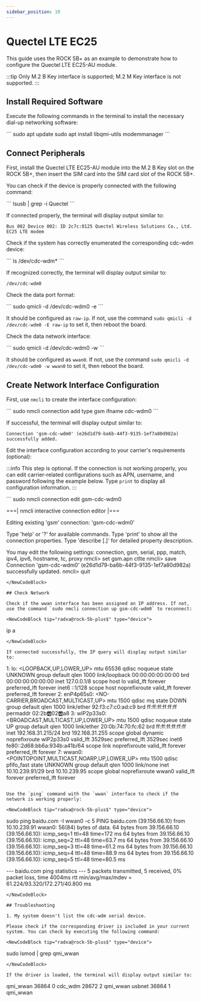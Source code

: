 ```yaml
---
sidebar_position: 10
---
```


# Quectel LTE EC25

This guide uses the ROCK 5B+ as an example to demonstrate how to configure the Quectel LTE EC25-AU module.

:::tip
Only M.2 B Key interface is supported; M.2 M Key interface is not supported.
:::

## Install Required Software

Execute the following commands in the terminal to install the necessary dial-up networking software:

<NewCodeBlock tip="radxa@rock-5b-plus$" type="device">
```
sudo apt update
sudo apt install libqmi-utils modemmanager
```
</NewCodeBlock>

## Connect Peripherals

First, install the Quectel LTE EC25-AU module into the M.2 B Key slot on the ROCK 5B+, then insert the SIM card into the SIM card slot of the ROCK 5B+.

You can check if the device is properly connected with the following command:

<NewCodeBlock tip="radxa@rock-5b-plus$" type="device">
```
lsusb | grep -i Quectel
```
</NewCodeBlock>

If connected properly, the terminal will display output similar to:
```
Bus 002 Device 002: ID 2c7c:0125 Quectel Wireless Solutions Co., Ltd. EC25 LTE modem
```

Check if the system has correctly enumerated the corresponding cdc-wdm device:

<NewCodeBlock tip="radxa@rock-5b-plus$" type="device">
```
ls /dev/cdc-wdm*
```
</NewCodeBlock>

If recognized correctly, the terminal will display output similar to:
```
/dev/cdc-wdm0
```

Check the data port format:

<NewCodeBlock tip="radxa@rock-5b-plus$" type="device">
```
sudo qmicli -d /dev/cdc-wdm0 -e
```
</NewCodeBlock>

It should be configured as `raw-ip`. If not, use the command `sudo qmicli -d /dev/cdc-wdm0 -E raw-ip` to set it, then reboot the board.

Check the data network interface:

<NewCodeBlock tip="radxa@rock-5b-plus$" type="device">
```
sudo qmicli -d /dev/cdc-wdm0 -w
```
</NewCodeBlock>

It should be configured as `wwan0`. If not, use the command `sudo qmicli -d /dev/cdc-wdm0 -w wwan0` to set it, then reboot the board.

## Create Network Interface Configuration

First, use `nmcli` to create the interface configuration:

<NewCodeBlock tip="radxa@rock-5b-plus$" type="device">
```
sudo nmcli connection add type gsm ifname cdc-wdm0
```
</NewCodeBlock>

If successful, the terminal will display output similar to:
```
Connection 'gsm-cdc-wdm0' (e26d1d79-ba6b-44f3-9135-1ef7a80d982a) successfully added.
```

Edit the interface configuration according to your carrier's requirements (optional):

:::info
This step is optional. If the connection is not working properly, you can edit carrier-related configurations such as APN, username, and password following the example below.
Type `print` to display all configuration information.
:::

<NewCodeBlock tip="radxa@rock-5b-plus$" type="device">
```
sudo nmcli connection edit gsm-cdc-wdm0

===| nmcli interactive connection editor |===

Editing existing 'gsm' connection: 'gsm-cdc-wdm0'

Type 'help' or '?' for available commands.
Type 'print' to show all the connection properties.
Type 'describe [<setting>.<prop>]' for detailed property description.

You may edit the following settings: connection, gsm, serial, ppp, match, ipv4, ipv6, hostname, tc, proxy
nmcli> set gsm.apn ctlte
nmcli> save
Connection 'gsm-cdc-wdm0' (e26d1d79-ba6b-44f3-9135-1ef7a80d982a) successfully updated.
nmcli> quit
```
</NewCodeBlock>

## Check Network

Check if the wwan interface has been assigned an IP address. If not, use the command `sudo nmcli connection up gsm-cdc-wdm0` to reconnect:

<NewCodeBlock tip="radxa@rock-5b-plus$" type="device">
```
ip a
```
</NewCodeBlock>

If connected successfully, the IP query will display output similar to:
```
1: lo: <LOOPBACK,UP,LOWER_UP> mtu 65536 qdisc noqueue state UNKNOWN group default qlen 1000
    link/loopback 00:00:00:00:00:00 brd 00:00:00:00:00:00
    inet 127.0.0.1/8 scope host lo
       valid_lft forever preferred_lft forever
    inet6 ::1/128 scope host noprefixroute
       valid_lft forever preferred_lft forever
2: enP4p65s0: <NO-CARRIER,BROADCAST,MULTICAST,UP> mtu 1500 qdisc mq state DOWN group default qlen 1000
    link/ether 92:f3:c7:c0:ad:c9 brd ff:ff:ff:ff:ff:ff permaddr 02:2b:ab:02:ab:a8
3: wlP2p33s0: <BROADCAST,MULTICAST,UP,LOWER_UP> mtu 1500 qdisc noqueue state UP group default qlen 1000
    link/ether 20:0b:74:70:fc:62 brd ff:ff:ff:ff:ff:ff
    inet 192.168.31.215/24 brd 192.168.31.255 scope global dynamic noprefixroute wlP2p33s0
       valid_lft 3529sec preferred_lft 3529sec
    inet6 fe80::2d68:bb6a:934b:a41b/64 scope link noprefixroute
       valid_lft forever preferred_lft forever
7: wwan0: <POINTOPOINT,MULTICAST,NOARP,UP,LOWER_UP> mtu 1500 qdisc pfifo_fast state UNKNOWN group default qlen 1000
    link/none
    inet 10.10.239.91/29 brd 10.10.239.95 scope global noprefixroute wwan0
       valid_lft forever preferred_lft forever
```

Use the `ping` command with the `wwan` interface to check if the network is working properly:

<NewCodeBlock tip="radxa@rock-5b-plus$" type="device">
```
sudo ping baidu.com -I wwan0 -c 5
PING baidu.com (39.156.66.10) from 10.10.239.91 wwan0: 56(84) bytes of data.
64 bytes from 39.156.66.10 (39.156.66.10): icmp_seq=1 ttl=48 time=172 ms
64 bytes from 39.156.66.10 (39.156.66.10): icmp_seq=2 ttl=48 time=63.7 ms
64 bytes from 39.156.66.10 (39.156.66.10): icmp_seq=3 ttl=48 time=61.2 ms
64 bytes from 39.156.66.10 (39.156.66.10): icmp_seq=4 ttl=48 time=88.9 ms
64 bytes from 39.156.66.10 (39.156.66.10): icmp_seq=5 ttl=48 time=80.5 ms

--- baidu.com ping statistics ---
5 packets transmitted, 5 received, 0% packet loss, time 4004ms
rtt min/avg/max/mdev = 61.224/93.320/172.271/40.800 ms
```
</NewCodeBlock>

## Troubleshooting

1. My system doesn't list the cdc-wdm serial device.

Please check if the corresponding driver is included in your current system. You can check by executing the following command:

<NewCodeBlock tip="radxa@rock-5b-plus$" type="device">
```
sudo lsmod | grep qmi_wwan
```
</NewCodeBlock>

If the driver is loaded, the terminal will display output similar to:
```
qmi_wwan               36864  0
cdc_wdm                28672  2 qmi_wwan
usbnet                 36864  1 qmi_wwan
```